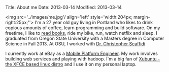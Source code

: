 Title: About me
Date: 2013-03-14
Modified: 2013-03-14

<img src='../images/me.jpg'/ align='left' style='width:204px; margin-right:25px;''> I'm a 27 year old guy living in Portland who likes to drink copious amounts of coffee, learn programming and build software. On my freetime, I like to [read books](https://www.goodreads.com/balajiathreya), ride my bike, run, watch netflix and sleep. I graduated from Oregon State University with a Masters degree in Computer Science in Fall 2013. At OSU, I worked with [Dr. Christopher Scaffidi](http://web.engr.oregonstate.edu/~cscaffid/)

I currently work at eBay as a [Mobile Platform Engineer](www.linkedin.com/in/balajiathreya). My work involves building web services and playing with hadoop. I'm a big fan of [Xubuntu - the XFCE based linux distro](http://xubuntu.org/) and I use it on my personal laptop.
